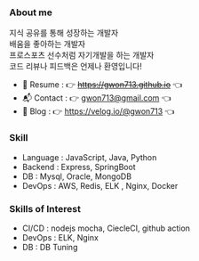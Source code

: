### About me
지식 공유를 통해 성장하는 개발자\
배움을 좋아하는 개발자\
프로스포츠 선수처럼 자기개발을 하는 개발자\
코드 리뷰나 피드백은 언제나 환영입니다!

- 📑 Resume : 👉 ~~https://gwon713.github.io~~ 👈
- 📬 Contact : 👉 gwon713@gmail.com 👈
- 📖 Blog : 👉 https://velog.io/@gwon713 👈

### Skill 
- Language : JavaScript, Java, Python
- Backend : Express, SpringBoot
- DB : Mysql, Oracle, MongoDB
- DevOps : AWS, Redis, ELK , Nginx, Docker


### Skills of Interest
- CI/CD : nodejs mocha, CiecleCI, github action
- DevOps : ELK, Nginx
- DB : DB Tuning
